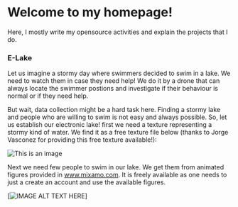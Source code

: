 # Welcome to my homepage!
Here, I mostly write my opensource activities and explain the projects that I do.

### E-Lake

Let us imagine a stormy day where swimmers decided to swim in a lake. We need to watch them in case they need help! We do it by a drone that can always locate the swimmer postions and investigate if their behaviour is normal or if they need help.

But wait, data collection might be a hard task here. Finding a stormy lake and people who are willing to swim is not easy and always possible. So, let us establish our electronic lake! first we need a texture representing a stormy kind of water. We find it as a free texture file below (thanks to Jorge Vasconez for providing this free texture available!):

![This is an image](https://github.com/ashkanmy/ashkanmy.github.io/blob/main/Figs/Water.jpg)

Next we need few people to swim in our lake. We get them from animated figures provided in www.mixamo.com. It is freely available as one needs to just a create an account and use the available figures.

[![IMAGE ALT TEXT HERE](https://github.com/ashkanmy/ashkanmy.github.io/blob/main/Figs/)]
